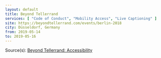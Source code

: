 ```yaml
---
layout: default
title: Beyond Tellerrand
services: [ "Code of Conduct", "Mobility Access", "Live Captioning" ]
site: https://beyondtellerrand.com/events/berlin-2018
city: Düsseldorf, Germany
from: 2019-05-14
to: 2019-05-16
---
```


Source(s): [Beyond Tellerrand: Accessibility](https://beyondtellerrand.com/accessibility)